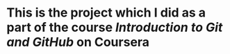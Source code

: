 # This is the project which I did as a part of the course *Introduction to Git and GitHub* on Coursera



